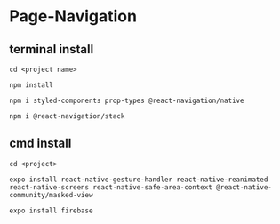 # Page-Navigation

## terminal install

```
cd <project name>
```
```
npm install
```
```
npm i styled-components prop-types @react-navigation/native
```
```
npm i @react-navigation/stack
```

## cmd install

```
cd <project>
```
```
expo install react-native-gesture-handler react-native-reanimated react-native-screens react-native-safe-area-context @react-native-community/masked-view
```
```
expo install firebase
```
